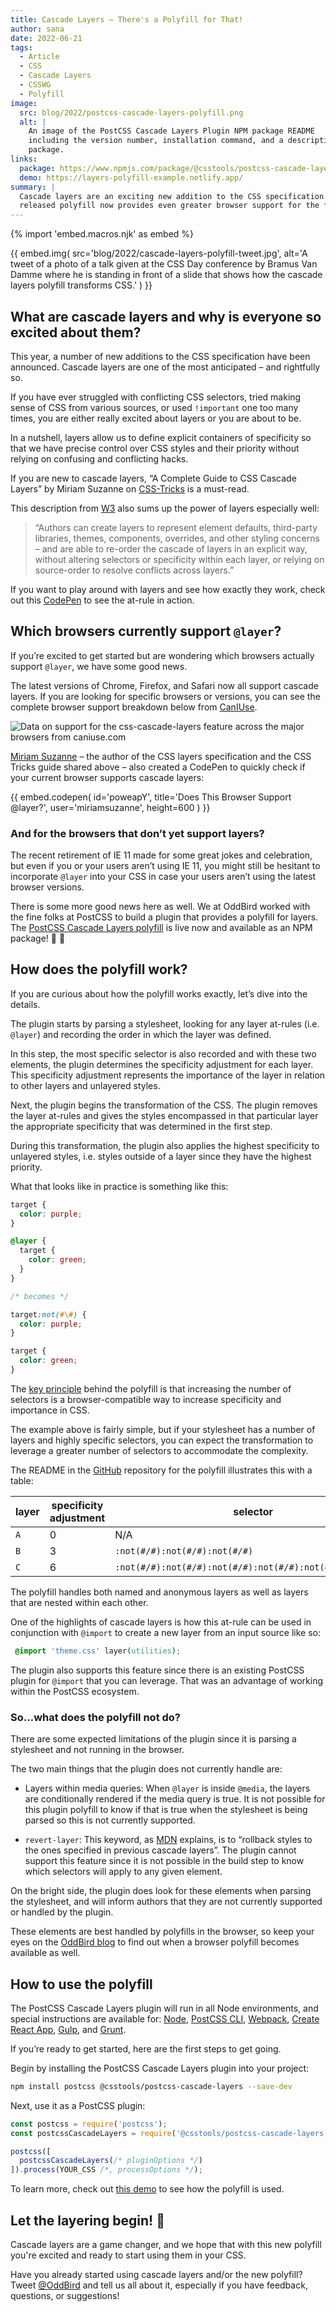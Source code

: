 ```yaml
---
title: Cascade Layers – There's a Polyfill for That!
author: sana
date: 2022-06-21
tags:
  - Article
  - CSS
  - Cascade Layers
  - CSSWG
  - Polyfill
image:
  src: blog/2022/postcss-cascade-layers-polyfill.png
  alt: |
    An image of the PostCSS Cascade Layers Plugin NPM package README
    including the version number, installation command, and a description of the
    package.
links:
  package: https://www.npmjs.com/package/@csstools/postcss-cascade-layers
  demo: https://layers-polyfill-example.netlify.app/
summary: |
  Cascade layers are an exciting new addition to the CSS specification. A newly
  released polyfill now provides even greater browser support for the feature.
---
```


{% import 'embed.macros.njk' as embed %}

{{ embed.img(
  src='blog/2022/cascade-layers-polyfill-tweet.jpg',
  alt='A tweet of a photo of a talk given at the CSS Day conference by
    Bramus Van Damme where he is standing in front of a slide
    that shows how the cascade layers polyfill transforms CSS.'
) }}

## What are cascade layers and why is everyone so excited about them?

This year, a number of new additions to the CSS specification have been
announced. Cascade layers are one of the most anticipated – and rightfully so.

If you have ever struggled with conflicting CSS selectors, tried making sense of
CSS from various sources, or used `!important` one too many times, you are
either really excited about layers or you are about to be.

In a nutshell, layers allow us to define explicit containers of specificity so
that we have precise control over CSS styles and their priority without relying
on confusing and conflicting hacks.

If you are new to cascade layers, “A Complete Guide to CSS Cascade Layers” by
Miriam Suzanne on
[CSS-Tricks](https://css-tricks.com/css-cascade-layers/#introduction-what-are-cascade-layers)
is a must-read.

This description from [W3](https://www.w3.org/TR/css-cascade-5/) also sums up
the power of layers especially well:

> “Authors can create layers to
> represent element defaults,
> third-party libraries, themes,
> components, overrides, and other
> styling concerns – and are able to
> re-order the cascade of layers in an explicit way, without altering
> selectors or specificity within each
> layer, or relying on source-order to
> resolve conflicts across layers.”

If you want to play around with layers and see how exactly they work, check out
this [CodePen](https://codepen.io/web-dot-dev/pen/LYzqPEp) to see the at-rule in
action.

## Which browsers currently support `@layer`?

If you’re excited to get started but are wondering which browsers actually
support `@layer`, we have some good news.

The latest versions of Chrome, Firefox, and Safari now all support cascade
layers. If you are looking for specific browsers or versions, you can see the
complete browser support breakdown below from
[CanIUse](https://caniuse.com/css-cascade-layers).

<script src="https://cdn.jsdelivr.net/gh/ireade/caniuse-embed/public/caniuse-embed.min.js"></script>
<p class="ciu_embed" data-feature="css-cascade-layers" data-periods="future_1,current,past_1,past_2,past_3" data-accessible-colours="true">
  <picture>
    <source type="image/webp" srcset="https://caniuse.bitsofco.de/image/css-cascade-layers.webp">
    <source type="image/png" srcset="https://caniuse.bitsofco.de/image/css-cascade-layers.png">
    <img src="https://caniuse.bitsofco.de/image/css-cascade-layers.jpg" alt="Data on support for the css-cascade-layers feature across the major browsers from caniuse.com">
  </picture>
</p>

[Miriam Suzanne](/authors/miriam/) – the author of the CSS layers specification
and the CSS Tricks guide shared above – also created a CodePen to quickly check
if your current browser supports cascade layers:

{{ embed.codepen(
  id='poweapY',
  title='Does This Browser Support @layer?',
  user='miriamsuzanne',
  height=600
) }}

### And for the browsers that don’t yet support layers?

The recent retirement of IE 11 made for some great jokes and celebration, but
even if you or your users aren’t using IE 11, you might still be hesitant to
incorporate `@layer` into your CSS in case your users aren’t using the latest
browser versions.

There is some more good news here as well. We at OddBird worked with the fine
folks at PostCSS to build a plugin that provides a polyfill for layers. The
[PostCSS Cascade Layers
polyfill](https://www.npmjs.com/package/@csstools/postcss-cascade-layers) is
live now and available as an NPM package! 🚀 🎉

## How does the polyfill work?

If you are curious about how the polyfill works exactly, let’s dive into the
details.

The plugin starts by parsing a stylesheet, looking for any layer at-rules (i.e.
`@layer`) and recording the order in which the layer was defined.

In this step, the most specific selector is also recorded and with these two
elements, the plugin determines the specificity adjustment for each layer. This
specificity adjustment represents the importance of the layer in relation to
other layers and unlayered styles.

Next, the plugin begins the transformation of the CSS. The plugin removes the
layer at-rules and gives the styles encompassed in that particular layer the
appropriate specificity that was determined in the first step.

During this transformation, the plugin also applies the highest specificity to
unlayered styles, i.e. styles outside of a layer since they have the highest
priority.

What that looks like in practice is something like this:

```css
target {
  color: purple;
}

@layer {
  target {
    color: green;
  }
}

/* becomes */

target:not(#\#) {
  color: purple;
}

target {
  color: green;
}
```

The [key
principle](https://developer.mozilla.org/en-US/docs/Web/CSS/Specificity#increasing_specificity_by_duplicating_selector)
behind the polyfill is that increasing the number of selectors is a
browser-compatible way to increase specificity and importance in CSS.

The example above is fairly simple, but if your stylesheet has a number of
layers and highly specific selectors, you can expect the transformation to
leverage a greater number of selectors to accommodate the complexity.

The README in the
[GitHub](https://github.com/csstools/postcss-plugins/tree/main/plugins/postcss-cascade-layers#how-it-works)
repository for the polyfill illustrates this with a table:

<table data-table>
  <thead>
    <tr>
        <th>layer</th>
        <th>specificity adjustment</th>
        <th>selector</th>
    </tr>
  </thead>
  <tbody>
    <tr>
        <td><code>A</code></td>
        <td>0</td>
        <td>N/A</td>
    </tr>
    <tr>
        <td><code>B</code></td>
        <td>3</td>
        <td><code>:not(#/#):not(#/#):not(#/#)</code></td>
    </tr>
    <tr>
        <td><code>C</code></td>
        <td>6</td>
        <td><code>:not(#/#):not(#/#):not(#/#):not(#/#):not(#/#):not(#/#)</code></td>
    </tr>
  </tbody>
</table>

The polyfill handles both named and anonymous layers as well as layers that are
nested within each other.

One of the highlights of cascade layers is how this at-rule can be used in
conjunction with `@import` to create a new layer from an input source like so:

```css
 @import 'theme.css' layer(utilities);
```

The plugin also supports this feature since there is an existing PostCSS plugin
for `@import` that you can leverage. That was an advantage of working within the
PostCSS ecosystem.

### So…what does the polyfill not do?

There are some expected limitations of the plugin since it is parsing a
stylesheet and not running in the browser.

The two main things that the plugin does not currently handle are:

- Layers within media queries: When `@layer` is inside `@media`, the layers are
  conditionally rendered if the media query is true. It is not possible for this
  plugin polyfill to know if that is true when the stylesheet is being parsed so
  this is not currently supported.

- `revert-layer`: This keyword, as
  [MDN](https://developer.mozilla.org/en-US/docs/Web/CSS/revert-layer#revert-layer_vs_revert)
  explains, is to “rollback styles to the ones specified in previous cascade
  layers”. The plugin cannot support this feature since it is not possible in
  the build step to know which selectors will apply to any given element.

On the bright side, the plugin does look for these elements when parsing the
stylesheet, and will inform authors that they are not currently supported or
handled by the plugin.

These elements are best handled by polyfills in the browser, so keep your eyes
on the [OddBird blog](/blog/) to find out when a browser polyfill becomes
available as well.

## How to use the polyfill

The PostCSS Cascade Layers plugin will run in all Node environments, and special
instructions are available for: [Node][node], [PostCSS CLI][postcss-cli],
[Webpack][webpack], [Create React App][cra], [Gulp][gulp], and [Grunt][grunt].

[node]: https://github.com/csstools/postcss-plugins/blob/main/plugins/postcss-cascade-layers/INSTALL.md#node
[postcss-cli]: https://github.com/csstools/postcss-plugins/blob/main/plugins/postcss-cascade-layers/INSTALL.md#postcss-cli
[webpack]: https://github.com/csstools/postcss-plugins/blob/main/plugins/postcss-cascade-layers/INSTALL.md#webpack
[cra]: https://github.com/csstools/postcss-plugins/blob/main/plugins/postcss-cascade-layers/INSTALL.md#create-react-app
[gulp]: https://github.com/csstools/postcss-plugins/blob/main/plugins/postcss-cascade-layers/INSTALL.md#gulp
[grunt]: https://github.com/csstools/postcss-plugins/blob/main/plugins/postcss-cascade-layers/INSTALL.md#grunt

If you’re ready to get started, here are the first steps to get going.

Begin by installing the PostCSS Cascade Layers plugin into your project:

```bash
npm install postcss @csstools/postcss-cascade-layers --save-dev
```

Next, use it as a PostCSS plugin:

```js
const postcss = require('postcss');
const postcssCascadeLayers = require('@csstools/postcss-cascade-layers');

postcss([
  postcssCascadeLayers(/* pluginOptions */)
]).process(YOUR_CSS /*, processOptions */);
```

To learn more, check out
[this demo](https://layers-polyfill-example.netlify.app/)
to see how the polyfill is used.

## Let the layering begin! 🥳

Cascade layers are a game changer, and we hope that with this new polyfill
you're excited and ready to start using them in your CSS.

Have you already started using cascade layers and/or the new polyfill? Tweet
[@OddBird](https://twitter.com/oddbird) and tell us all about it, especially if
you have feedback, questions, or suggestions!
